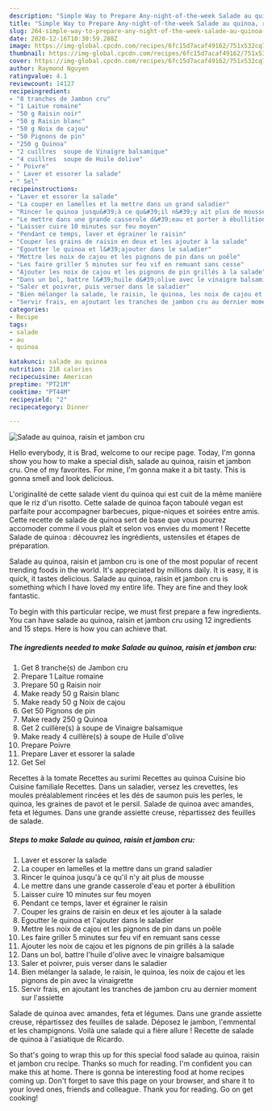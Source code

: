 ```yaml
---
description: "Simple Way to Prepare Any-night-of-the-week Salade au quinoa, raisin et jambon cru"
title: "Simple Way to Prepare Any-night-of-the-week Salade au quinoa, raisin et jambon cru"
slug: 264-simple-way-to-prepare-any-night-of-the-week-salade-au-quinoa-raisin-et-jambon-cru
date: 2020-12-16T10:30:59.288Z
image: https://img-global.cpcdn.com/recipes/6fc15d7acaf49162/751x532cq70/salade-au-quinoa-raisin-et-jambon-cru-photo-principale-de-la-recette.jpg
thumbnail: https://img-global.cpcdn.com/recipes/6fc15d7acaf49162/751x532cq70/salade-au-quinoa-raisin-et-jambon-cru-photo-principale-de-la-recette.jpg
cover: https://img-global.cpcdn.com/recipes/6fc15d7acaf49162/751x532cq70/salade-au-quinoa-raisin-et-jambon-cru-photo-principale-de-la-recette.jpg
author: Raymond Nguyen
ratingvalue: 4.1
reviewcount: 14127
recipeingredient:
- "8 tranches de Jambon cru"
- "1 Laitue romaine"
- "50 g Raisin noir"
- "50 g Raisin blanc"
- "50 g Noix de cajou"
- "50 Pignons de pin"
- "250 g Quinoa"
- "2 cuillres  soupe de Vinaigre balsamique"
- "4 cuillres  soupe de Huile dolive"
- " Poivre"
- " Laver et essorer la salade"
- " Sel"
recipeinstructions:
- "Laver et essorer la salade"
- "La couper en lamelles et la mettre dans un grand saladier"
- "Rincer le quinoa jusqu&#39;à ce qu&#39;il n&#39;y ait plus de mousse"
- "Le mettre dans une grande casserole d&#39;eau et porter à ébullition"
- "Laisser cuire 10 minutes sur feu moyen"
- "Pendant ce temps, laver et égrainer le raisin"
- "Couper les grains de raisin en deux et les ajouter à la salade"
- "Egoutter le quinoa et l&#39;ajouter dans le saladier"
- "Mettre les noix de cajou et les pignons de pin dans un poêle"
- "Les faire griller 5 minutes sur feu vif en remuant sans cesse"
- "Ajouter les noix de cajou et les pignons de pin grillés à la salade"
- "Dans un bol, battre l&#39;huile d&#39;olive avec le vinaigre balsamique"
- "Saler et poivrer, puis verser dans le saladier"
- "Bien mélanger la salade, le raisin, le quinoa, les noix de cajou et les pignons de pin avec la vinaigrette"
- "Servir frais, en ajoutant les tranches de jambon cru au dernier moment sur l&#39;assiette"
categories:
- Recipe
tags:
- salade
- au
- quinoa

katakunci: salade au quinoa 
nutrition: 218 calories
recipecuisine: American
preptime: "PT21M"
cooktime: "PT44M"
recipeyield: "2"
recipecategory: Dinner

---
```



![Salade au quinoa, raisin et jambon cru](https://img-global.cpcdn.com/recipes/6fc15d7acaf49162/751x532cq70/salade-au-quinoa-raisin-et-jambon-cru-photo-principale-de-la-recette.jpg)

Hello everybody, it is Brad, welcome to our recipe page. Today, I'm gonna show you how to make a special dish, salade au quinoa, raisin et jambon cru. One of my favorites. For mine, I'm gonna make it a bit tasty. This is gonna smell and look delicious.

L&#39;originalité de cette salade vient du quinoa qui est cuit de la même manière que le riz d&#39;un risotto. Cette salade de quinoa façon taboulé vegan est parfaite pour accompagner barbecues, pique-niques et soirées entre amis. Cette recette de salade de quinoa sert de base que vous pourrez accomoder comme il vous plaît et selon vos envies du moment ! Recette Salade de quinoa : découvrez les ingrédients, ustensiles et étapes de préparation.

Salade au quinoa, raisin et jambon cru is one of the most popular of recent trending foods in the world. It's appreciated by millions daily. It is easy, it is quick, it tastes delicious. Salade au quinoa, raisin et jambon cru is something which I have loved my entire life. They are fine and they look fantastic.


To begin with this particular recipe, we must first prepare a few ingredients. You can have salade au quinoa, raisin et jambon cru using 12 ingredients and 15 steps. Here is how you can achieve that.

<!--inarticleads1-->

##### The ingredients needed to make Salade au quinoa, raisin et jambon cru:

1. Get 8 tranche(s) de Jambon cru
1. Prepare 1 Laitue romaine
1. Prepare 50 g Raisin noir
1. Make ready 50 g Raisin blanc
1. Make ready 50 g Noix de cajou
1. Get 50 Pignons de pin
1. Make ready 250 g Quinoa
1. Get 2 cuillère(s) à soupe de Vinaigre balsamique
1. Make ready 4 cuillère(s) à soupe de Huile d&#39;olive
1. Prepare  Poivre
1. Prepare  Laver et essorer la salade
1. Get  Sel


Recettes à la tomate Recettes au surimi Recettes au quinoa Cuisine bio Cuisine familiale Recettes. Dans un saladier, versez les crevettes, les moules préalablement rincées et les dés de saumon puis les perles, le quinoa, les graines de pavot et le persil. Salade de quinoa avec amandes, feta et légumes. Dans une grande assiette creuse, répartissez des feuilles de salade. 

<!--inarticleads2-->

##### Steps to make Salade au quinoa, raisin et jambon cru:

1. Laver et essorer la salade
1. La couper en lamelles et la mettre dans un grand saladier
1. Rincer le quinoa jusqu&#39;à ce qu&#39;il n&#39;y ait plus de mousse
1. Le mettre dans une grande casserole d&#39;eau et porter à ébullition
1. Laisser cuire 10 minutes sur feu moyen
1. Pendant ce temps, laver et égrainer le raisin
1. Couper les grains de raisin en deux et les ajouter à la salade
1. Egoutter le quinoa et l&#39;ajouter dans le saladier
1. Mettre les noix de cajou et les pignons de pin dans un poêle
1. Les faire griller 5 minutes sur feu vif en remuant sans cesse
1. Ajouter les noix de cajou et les pignons de pin grillés à la salade
1. Dans un bol, battre l&#39;huile d&#39;olive avec le vinaigre balsamique
1. Saler et poivrer, puis verser dans le saladier
1. Bien mélanger la salade, le raisin, le quinoa, les noix de cajou et les pignons de pin avec la vinaigrette
1. Servir frais, en ajoutant les tranches de jambon cru au dernier moment sur l&#39;assiette


Salade de quinoa avec amandes, feta et légumes. Dans une grande assiette creuse, répartissez des feuilles de salade. Déposez le jambon, l&#39;emmental et les champignons. Voilà une salade qui a fière allure ! Recette de salade de quinoa à l&#39;asiatique de Ricardo. 

So that's going to wrap this up for this special food salade au quinoa, raisin et jambon cru recipe. Thanks so much for reading. I'm confident you can make this at home. There is gonna be interesting food at home recipes coming up. Don't forget to save this page on your browser, and share it to your loved ones, friends and colleague. Thank you for reading. Go on get cooking!
